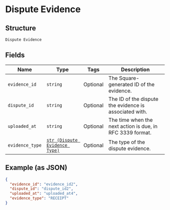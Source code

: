 
# Dispute Evidence

## Structure

`Dispute Evidence`

## Fields

| Name | Type | Tags | Description |
|  --- | --- | --- | --- |
| `evidence_id` | `string` | Optional | The Square-generated ID of the evidence. |
| `dispute_id` | `string` | Optional | The ID of the dispute the evidence is associated with. |
| `uploaded_at` | `string` | Optional | The time when the next action is due, in RFC 3339 format. |
| `evidence_type` | [`str (Dispute Evidence Type)`](/doc/models/dispute-evidence-type.md) | Optional | The type of the dispute evidence. |

## Example (as JSON)

```json
{
  "evidence_id": "evidence_id2",
  "dispute_id": "dispute_id2",
  "uploaded_at": "uploaded_at4",
  "evidence_type": "RECEIPT"
}
```

